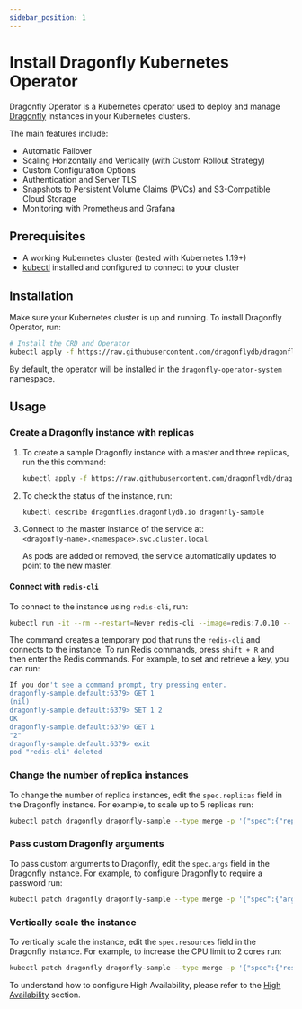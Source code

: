 ```yaml
---
sidebar_position: 1
---
```


# Install Dragonfly Kubernetes Operator

Dragonfly Operator is a Kubernetes operator used to deploy and manage [Dragonfly](https://dragonflydb.io/) instances in your Kubernetes clusters.

The main features include:

- Automatic Failover
- Scaling Horizontally and Vertically (with Custom Rollout Strategy)
- Custom Configuration Options
- Authentication and Server TLS
- Snapshots to Persistent Volume Claims (PVCs) and S3-Compatible Cloud Storage
- Monitoring with Prometheus and Grafana

## Prerequisites

- A working Kubernetes cluster (tested with Kubernetes 1.19+)
- [kubectl](https://kubernetes.io/docs/tasks/tools/) installed and configured to connect to your cluster

## Installation

Make sure your Kubernetes cluster is up and running. To install Dragonfly Operator, run:

```sh
# Install the CRD and Operator
kubectl apply -f https://raw.githubusercontent.com/dragonflydb/dragonfly-operator/main/manifests/dragonfly-operator.yaml
```

By default, the operator will be installed in the `dragonfly-operator-system` namespace.

## Usage

### Create a Dragonfly instance with replicas

1. To create a sample Dragonfly instance with a master and three replicas, run the this command:

    ```sh
    kubectl apply -f https://raw.githubusercontent.com/dragonflydb/dragonfly-operator/main/config/samples/v1alpha1_dragonfly.yaml
    ```

2. To check the status of the instance, run:

    ```sh
    kubectl describe dragonflies.dragonflydb.io dragonfly-sample
    ```

3. Connect to the master instance of the service at:    
    `<dragonfly-name>.<namespace>.svc.cluster.local`.
    
    As pods are added or removed, the service automatically updates to point to the new master.

#### Connect with `redis-cli`

To connect to the instance using `redis-cli`, run:

```sh
kubectl run -it --rm --restart=Never redis-cli --image=redis:7.0.10 -- redis-cli -h dragonfly-sample.default
```

The command creates a temporary pod that runs the `redis-cli` and connects to the instance. To run Redis commands, press `shift + R` and then enter the Redis commands. For example, to set and retrieve a key, you can run:

```sh
If you don't see a command prompt, try pressing enter.
dragonfly-sample.default:6379> GET 1
(nil)
dragonfly-sample.default:6379> SET 1 2
OK
dragonfly-sample.default:6379> GET 1
"2"
dragonfly-sample.default:6379> exit
pod "redis-cli" deleted
```

### Change the number of replica instances

To change the number of replica instances, edit the `spec.replicas` field in the Dragonfly instance. For example, to scale up to 5 replicas run:

```sh
kubectl patch dragonfly dragonfly-sample --type merge -p '{"spec":{"replicas":5}}'
```

### Pass custom Dragonfly arguments

To pass custom arguments to Dragonfly, edit the `spec.args` field in the Dragonfly instance. For example, to configure Dragonfly to require a password run:

```sh
kubectl patch dragonfly dragonfly-sample --type merge -p '{"spec":{"args":["--requirepass=supersecret"]}}'
```

### Vertically scale the instance

To vertically scale the instance, edit the `spec.resources` field in the Dragonfly instance. For example, to increase the CPU limit to 2 cores run:

```sh
kubectl patch dragonfly dragonfly-sample --type merge -p '{"spec":{"resources":{"requests":{"memory":"1Gi"},"limits":{"memory":"2Gi"}}}}'
```

To understand how to configure High Availability, please refer to the [High Availability](/docs/managing-dragonfly/high-availability.md#high-availability-with-dragonfly-operator) section.
